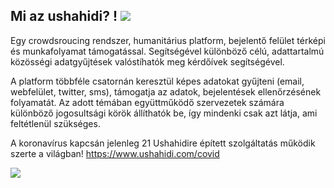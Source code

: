 ## Mi az ushahidi? ! ![]({{site.baseurl}}//ushahidi_logo-nogloss-500x134.png)


Egy crowdsroucing rendszer, humanitárius platform, bejelentő felület térképi és munkafolyamat támogatással.
Segítségével különböző célú, adattartalmú közösségi adatgyűjtések valóstíhatók meg kérdőívek segítségével.

A platform többféle csatornán keresztül képes adatokat gyűjteni (email, webfelület, twitter, sms), támogatja az adatok, bejelentések ellenőrzésének folyamatát.
Az adott témában együttműködő szervezetek számára különböző jogosultsági körök állíthatók be, így mindenki csak azt látja, ami feltétlenül szükséges.


A koronavírus kapcsán jelenleg 21 Ushahidire épített szolgáltatás működik szerte a világban!
https://www.ushahidi.com/covid


![]({{site.baseurl}}//1586035306875.png)



